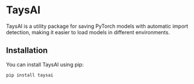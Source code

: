 # TaysAI

TaysAI is a utility package for saving PyTorch models with automatic import detection, making it easier to load models in different environments.

## Installation

You can install TaysAI using pip:

```bash
pip install taysai
